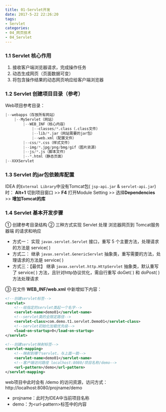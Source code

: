 ```yaml
---
title: 01-Servlet开发
date: 2017-5-22 22:26:20
tags:
- Servlet
categories: 
- 04_网页技术
- 04_Servlet
---
```


### 1.1 Servlet 核心作用

1. 接收客户端浏览器请求，完成操作任务
2. 动态生成网页（页面数据可变）
3. 将包含操作结果的动态网页响应给客户端浏览器

### 1.2 Servlet 创建项目目录（参考）
Web项目参考目录：
```python
|--webapps（存放所有网站）
    |--MyServlet（网站）
        |--WEB_INF（核心内容）
            |--classes/*.class（.class文件）
            |--lib/*.jar（网站需要的jar包）
            |--web.xml（配置文件）
        |--css/*.css（样式文件）
        |--img/*.jpg/png/bmg/gif（图片资源）
        |--js/*.js（脚本文件）
        |--*.html（静态页面）
|--XXXServlet
```
### 1.3 Servlet 的jar包依赖库配置
IDEA 的`External Library`中没有Tomcat包( `jsp-api.jar` & `servlet-api.jar`)时：
**Alt+1** 切到项目窗口 >> **F4** 打开Module Setting >> 选择**Dependencies** >> **增加Tomcat的库**

### 1.4 Servlet 基本开发步骤
① 创建参考目录结构
② 三种方式实现 Servlet 处理 浏览器网页到 Tomcat服务器端 的请求和响应
* 方式一：
实现 `javax.servlet.Servlet` 接口，重写 5 个主要方法，处理请求的方法是 service( )
* 方式二：
继承 `javax.servlet.GenericServlet` 抽象类，重写需要的方法，处理请求的方法是 service( )
* 方式三：【最优】
继承 `javax.servlet.http.HttpServlet` 抽象类，默认重写了 service( ) 方法，且针对http协议优化，需自行重写 doGet( ) 和 doPost( ) 方法处理请求

③ 在文件 **WEB_INF/web.xml** 中新增如下内容：
```xml
<!--创建servlet标签--> 
<servlet> 
    <!--给指定的servlet类起一个名字--> 
    <servlet-name>demo01</servlet-name> 
    <!--servlet类的全限定路径--> 
    <servlet-class>com.demo.t1.servlet.Demo01</servlet-class>
    <!--servlet初始化加载优先级-->
    <load-on-startup>0</load-on-startup>
</servlet> 

<!--创建servlet映射标签--> 
<servlet-mapping> 
    <!--映射到哪个servlet，与上面一致--> 
    <servlet-name>demo01</servlet-name> 
    <!--客户端访问路径 localhost:8080/项目名称/demo--> 
    <url-pattern>/demo</url-pattern> 
</servlet-mapping>
```
web项目中此时会有 /demo 的访问资源，访问方式： 
http://localhost:8080/projname/demo

- projname：此时为IDEA中当前项目名称
- demo：为\<url-pattern>标签中的内容
